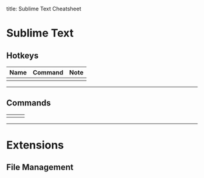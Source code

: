title: Sublime Text Cheatsheet

# Sublime Text

##  Hotkeys

| Name | Command | Note |
| :--- | :------ | ---- |
|      |         |      |

---

##  Commands

|      |      |      |
| ---- | ---- | ---- |
|      |      |      |

---

# Extensions

## File Management

